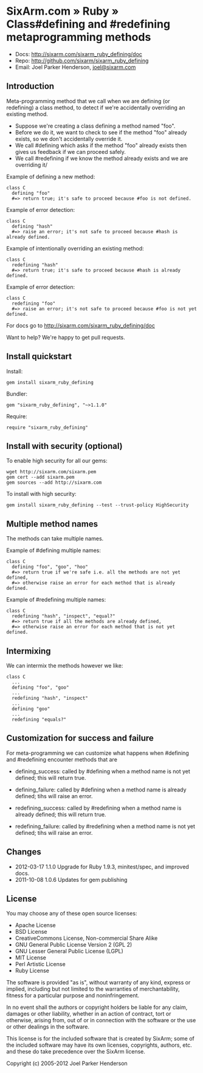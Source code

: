 # SixArm.com » Ruby » <br> Class#defining and #redefining metaprogramming methods

* Docs: <http://sixarm.com/sixarm_ruby_defining/doc>
* Repo: <http://github.com/sixarm/sixarm_ruby_defining>
* Email: Joel Parker Henderson, <joel@sixarm.com>


## Introduction

Meta-programming method that we call when we are defining (or redefining) a class method, to detect if we're accidentally overriding an existing method.

  * Suppose we're creating a class defining a method named "foo".
  * Before we do it, we want to check to see if the method "foo" already exists, so we don't accidentally override it.
  * We call #defining which asks if the method "foo" already exists then gives us feedback if we can proceed safely.
  * We call #redefining if we know the method already exists and we are overriding it/

Example of defining a new method:

    class C
      defining "foo" 
      #=> return true; it's safe to proceed because #foo is not defined.

Example of error detection:

    class C
      defining "hash"
      #=> raise an error; it's not safe to proceed because #hash is already defined.

Example of intentionally overriding an existing method:

    class C
      redefining "hash"  
      #=> return true; it's safe to proceed because #hash is already defined.

Example of error detection:

    class C
      redefining "foo"  
      #=> raise an error; it's not safe to proceed because #foo is not yet defined.


For docs go to <http://sixarm.com/sixarm_ruby_defining/doc>

Want to help? We're happy to get pull requests.



## Install quickstart

Install:

    gem install sixarm_ruby_defining

Bundler:

    gem "sixarm_ruby_defining", "~>1.1.0"

Require:

    require "sixarm_ruby_defining"


## Install with security (optional)

To enable high security for all our gems:

    wget http://sixarm.com/sixarm.pem
    gem cert --add sixarm.pem
    gem sources --add http://sixarm.com

To install with high security:

    gem install sixarm_ruby_defining --test --trust-policy HighSecurity


## Multiple method names

The methods can take multiple names.

Example of #defining multiple names:

    class C
      defining "foo", "goo", "hoo"
      #=> return true if we're safe i.e. all the methods are not yet defined,
      #=> otherwise raise an error for each method that is already defined.


Example of #redefining multiple names:

    class C
      redefining "hash", "inspect", "equal?"
      #=> return true if all the methods are already defined,
      #=> otherwise raise an error for each method that is not yet defined.


## Intermixing

We can intermix the methods however we like:

    class C
      ...
      defining "foo", "goo"
      ...
      redefining "hash", "inspect"
      ...
      defining "goo"
      ...
      redefining "equals?"
   

## Customization for success and failure

For meta-programming we can customize what happens when #defining and #redefining encounter methods that are

  * defining_success: called by #defining when a method name is not yet defined; this will return true.

  * defining_failure: called by #defining when a method name is already defined; tihs will raise an error.

  * redefining_success: called by #redefining when a method name is already defined; this will return true.

  * redefining_failure: called by #redefining when a method name is not yet defined; tihs will raise an error.

   
## Changes

* 2012-03-17 1.1.0 Upgrade for Ruby 1.9.3, minitest/spec, and improved docs.
* 2011-10-08 1.0.6 Updates for gem publishing


## License

You may choose any of these open source licenses:

  * Apache License
  * BSD License
  * CreativeCommons License, Non-commercial Share Alike
  * GNU General Public License Version 2 (GPL 2)
  * GNU Lesser General Public License (LGPL)
  * MIT License
  * Perl Artistic License
  * Ruby License

The software is provided "as is", without warranty of any kind, 
express or implied, including but not limited to the warranties of 
merchantability, fitness for a particular purpose and noninfringement. 

In no event shall the authors or copyright holders be liable for any 
claim, damages or other liability, whether in an action of contract, 
tort or otherwise, arising from, out of or in connection with the 
software or the use or other dealings in the software.

This license is for the included software that is created by SixArm;
some of the included software may have its own licenses, copyrights, 
authors, etc. and these do take precedence over the SixArm license.

Copyright (c) 2005-2012 Joel Parker Henderson
